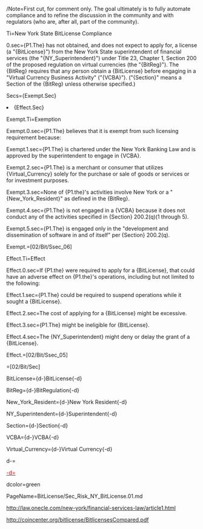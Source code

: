 /Note=First cut, for comment only.  The goal ultimately is to fully automate compliance and to refine the discussion in the community and with regulators (who are, after all, part of the community). 

Ti=New York State BitLicense Compliance

0.sec={P1.The} has not obtained, and does not expect to apply for, a license  (a "{BitLicense}") from the New York State superintendent of financial services (the "{NY_Superintendent}") under Title 23, Chapter 1, Section 200 of the proposed regulation on virtual currencies (the "{BitReg}").  The {BitReg} requires that any person obtain a {BitLicense} before engaging in a "Virtual Currency Business Activity" ("{VCBA}").  ("{Section}" means a Section of the {BitReg} unless otherwise specified.) 

Secs={Exempt.Sec}<li>{Effect.Sec}

Exempt.Ti=Exemption

Exempt.0.sec={P1.The} believes that it is exempt from such licensing requirement because:


Exempt.1.sec={P1.The} is chartered under the New York Banking Law and is approved by the superintendent to engage in {VCBA}.

Exempt.2.sec={P1.The} is a merchant or consumer that utilizes {Virtual_Currency} solely for the purchase or sale of goods or services or for investment purposes.

Exempt.3.sec=None of {P1.the}'s activities involve New York or a "{New_York_Resident}" as defined in the {BitReg}.

Exempt.4.sec={P1.The} is not engaged in a {VCBA} because it does not conduct any of the activities specified in {Section} 200.2(q)(1 through 5).

Exempt.5.sec={P1.The} is engaged only in the "development and dissemination of software in and of itself" per {Section} 200.2(q).


Exempt.=[02/Bit/Ssec_06]

Effect.Ti=Effect

Effect.0.sec=If {P1.the} were required to apply for a {BitLicense}, that could have an adverse effect on {P1.the}'s operations, including but not limited to the following:

Effect.1.sec={P1.The} could be required to suspend operations while it sought a {BitLicense}.

Effect.2.sec=The cost of applying for a {BitLicense} might be excessive.

Effect.3.sec={P1.The} might be ineligible for {BitLicense}.

Effect.4.sec=The {NY_Superintendent} might deny or delay the grant of a {BitLicense}.

Effect.=[02/Bit/Ssec_05]

=[02/Bit/Sec]
 
BitLicense={d-}BitLicense{-d}

BitReg={d-}BitRegulation{-d}

New_York_Resident={d-}New York Resident{-d}

NY_Superintendent={d-}Superintendent{-d}

Section={d-}Section{-d}

VCBA={d-}VCBA{-d}

Virtual_Currency={d-}Virtual Currency{-d}

d-=<a href="https://github.com/CommonAccord/Org/blob/master/Doc/{PageName}"><font color="{dcolor}">

-d=</font></a>

dcolor=green

PageName=BitLicense/Sec_Risk_NY_BitLicense.01.md

http://law.onecle.com/new-york/financial-services-law/article1.html

http://coincenter.org/bitlicense/BitlicensesCompared.pdf